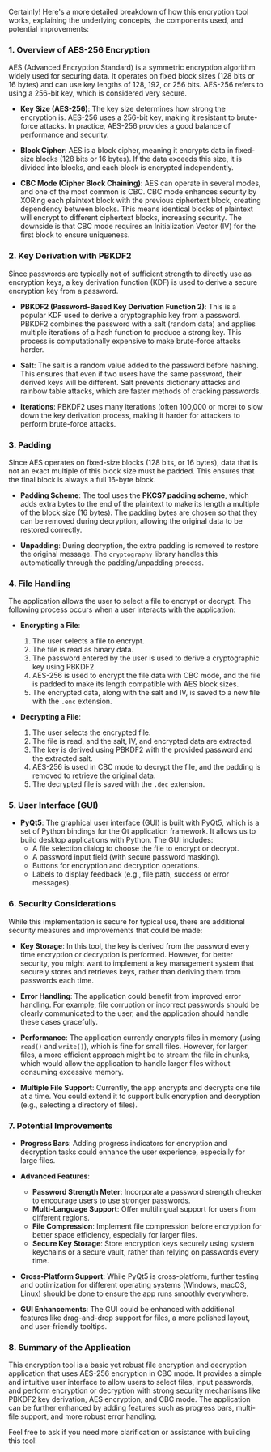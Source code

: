 Certainly! Here's a more detailed breakdown of how this encryption tool works, explaining the underlying concepts, the components used, and potential improvements:

### **1. Overview of AES-256 Encryption**

AES (Advanced Encryption Standard) is a symmetric encryption algorithm widely used for securing data. It operates on fixed block sizes (128 bits or 16 bytes) and can use key lengths of 128, 192, or 256 bits. AES-256 refers to using a 256-bit key, which is considered very secure.

- **Key Size (AES-256)**: The key size determines how strong the encryption is. AES-256 uses a 256-bit key, making it resistant to brute-force attacks. In practice, AES-256 provides a good balance of performance and security.
  
- **Block Cipher**: AES is a block cipher, meaning it encrypts data in fixed-size blocks (128 bits or 16 bytes). If the data exceeds this size, it is divided into blocks, and each block is encrypted independently.

- **CBC Mode (Cipher Block Chaining)**: AES can operate in several modes, and one of the most common is CBC. CBC mode enhances security by XORing each plaintext block with the previous ciphertext block, creating dependency between blocks. This means identical blocks of plaintext will encrypt to different ciphertext blocks, increasing security. The downside is that CBC mode requires an Initialization Vector (IV) for the first block to ensure uniqueness.

### **2. Key Derivation with PBKDF2**

Since passwords are typically not of sufficient strength to directly use as encryption keys, a key derivation function (KDF) is used to derive a secure encryption key from a password.

- **PBKDF2 (Password-Based Key Derivation Function 2)**: This is a popular KDF used to derive a cryptographic key from a password. PBKDF2 combines the password with a salt (random data) and applies multiple iterations of a hash function to produce a strong key. This process is computationally expensive to make brute-force attacks harder.

- **Salt**: The salt is a random value added to the password before hashing. This ensures that even if two users have the same password, their derived keys will be different. Salt prevents dictionary attacks and rainbow table attacks, which are faster methods of cracking passwords.

- **Iterations**: PBKDF2 uses many iterations (often 100,000 or more) to slow down the key derivation process, making it harder for attackers to perform brute-force attacks.

### **3. Padding**

Since AES operates on fixed-size blocks (128 bits, or 16 bytes), data that is not an exact multiple of this block size must be padded. This ensures that the final block is always a full 16-byte block.

- **Padding Scheme**: The tool uses the **PKCS7 padding scheme**, which adds extra bytes to the end of the plaintext to make its length a multiple of the block size (16 bytes). The padding bytes are chosen so that they can be removed during decryption, allowing the original data to be restored correctly.

- **Unpadding**: During decryption, the extra padding is removed to restore the original message. The `cryptography` library handles this automatically through the padding/unpadding process.

### **4. File Handling**

The application allows the user to select a file to encrypt or decrypt. The following process occurs when a user interacts with the application:

- **Encrypting a File**:
  1. The user selects a file to encrypt.
  2. The file is read as binary data.
  3. The password entered by the user is used to derive a cryptographic key using PBKDF2.
  4. AES-256 is used to encrypt the file data with CBC mode, and the file is padded to make its length compatible with AES block sizes.
  5. The encrypted data, along with the salt and IV, is saved to a new file with the `.enc` extension.

- **Decrypting a File**:
  1. The user selects the encrypted file.
  2. The file is read, and the salt, IV, and encrypted data are extracted.
  3. The key is derived using PBKDF2 with the provided password and the extracted salt.
  4. AES-256 is used in CBC mode to decrypt the file, and the padding is removed to retrieve the original data.
  5. The decrypted file is saved with the `.dec` extension.

### **5. User Interface (GUI)**

- **PyQt5**: The graphical user interface (GUI) is built with PyQt5, which is a set of Python bindings for the Qt application framework. It allows us to build desktop applications with Python. The GUI includes:
  - A file selection dialog to choose the file to encrypt or decrypt.
  - A password input field (with secure password masking).
  - Buttons for encryption and decryption operations.
  - Labels to display feedback (e.g., file path, success or error messages).

### **6. Security Considerations**

While this implementation is secure for typical use, there are additional security measures and improvements that could be made:

- **Key Storage**: In this tool, the key is derived from the password every time encryption or decryption is performed. However, for better security, you might want to implement a key management system that securely stores and retrieves keys, rather than deriving them from passwords each time.
  
- **Error Handling**: The application could benefit from improved error handling. For example, file corruption or incorrect passwords should be clearly communicated to the user, and the application should handle these cases gracefully.

- **Performance**: The application currently encrypts files in memory (using `read()` and `write()`), which is fine for small files. However, for larger files, a more efficient approach might be to stream the file in chunks, which would allow the application to handle larger files without consuming excessive memory.

- **Multiple File Support**: Currently, the app encrypts and decrypts one file at a time. You could extend it to support bulk encryption and decryption (e.g., selecting a directory of files).

### **7. Potential Improvements**

- **Progress Bars**: Adding progress indicators for encryption and decryption tasks could enhance the user experience, especially for large files.
  
- **Advanced Features**:
  - **Password Strength Meter**: Incorporate a password strength checker to encourage users to use stronger passwords.
  - **Multi-Language Support**: Offer multilingual support for users from different regions.
  - **File Compression**: Implement file compression before encryption for better space efficiency, especially for larger files.
  - **Secure Key Storage**: Store encryption keys securely using system keychains or a secure vault, rather than relying on passwords every time.

- **Cross-Platform Support**: While PyQt5 is cross-platform, further testing and optimization for different operating systems (Windows, macOS, Linux) should be done to ensure the app runs smoothly everywhere.

- **GUI Enhancements**: The GUI could be enhanced with additional features like drag-and-drop support for files, a more polished layout, and user-friendly tooltips.

### **8. Summary of the Application**

This encryption tool is a basic yet robust file encryption and decryption application that uses AES-256 encryption in CBC mode. It provides a simple and intuitive user interface to allow users to select files, input passwords, and perform encryption or decryption with strong security mechanisms like PBKDF2 key derivation, AES encryption, and CBC mode. The application can be further enhanced by adding features such as progress bars, multi-file support, and more robust error handling.

Feel free to ask if you need more clarification or assistance with building this tool!